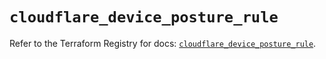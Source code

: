 # `cloudflare_device_posture_rule`

Refer to the Terraform Registry for docs: [`cloudflare_device_posture_rule`](https://registry.terraform.io/providers/cloudflare/cloudflare/4.26.0/docs/resources/device_posture_rule).
